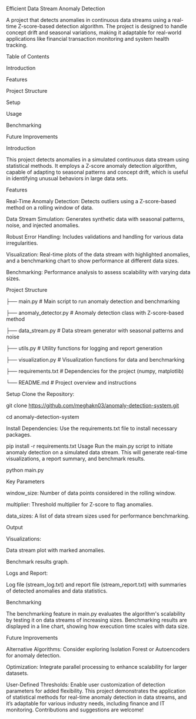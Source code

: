Efficient Data Stream Anomaly Detection

A project that detects anomalies in continuous data streams using a real-time Z-score-based detection algorithm. The project is designed to handle concept drift and seasonal variations, making it adaptable for real-world applications like financial transaction monitoring and system health tracking.

Table of Contents

Introduction

Features

Project Structure

Setup

Usage

Benchmarking

Future Improvements

Introduction

This project detects anomalies in a simulated continuous data stream using statistical methods. It employs a Z-score anomaly detection algorithm, capable of adapting to seasonal patterns and concept drift, which is useful in identifying unusual behaviors in large data sets.

Features

Real-Time Anomaly Detection: Detects outliers using a Z-score-based method on a rolling window of data.

Data Stream Simulation: Generates synthetic data with seasonal patterns, noise, and injected anomalies.

Robust Error Handling: Includes validations and handling for various data irregularities.

Visualization: Real-time plots of the data stream with highlighted anomalies, and a benchmarking chart to show performance at different data sizes.

Benchmarking: Performance analysis to assess scalability with varying data sizes.

Project Structure

├── main.py               # Main script to run anomaly detection and benchmarking

├── anomaly_detector.py   # Anomaly detection class with Z-score-based method

├── data_stream.py        # Data stream generator with seasonal patterns and noise

├── utils.py              # Utility functions for logging and report generation

├── visualization.py      # Visualization functions for data and benchmarking

├── requirements.txt      # Dependencies for the project (numpy, matplotlib)

└── README.md             # Project overview and instructions

Setup
Clone the Repository:

git clone https://github.com/meghakn03/anomaly-detection-system.git

cd anomaly-detection-system

Install Dependencies: Use the requirements.txt file to install necessary packages.


pip install -r requirements.txt
Usage
Run the main.py script to initiate anomaly detection on a simulated data stream. This will generate real-time visualizations, a report summary, and benchmark results.


python main.py

Key Parameters

window_size: Number of data points considered in the rolling window.

multiplier: Threshold multiplier for Z-score to flag anomalies.

data_sizes: A list of data stream sizes used for performance benchmarking.

Output

Visualizations:

Data stream plot with marked anomalies.

Benchmark results graph.

Logs and Report:

Log file (stream_log.txt) and report file (stream_report.txt) with summaries of detected anomalies and data statistics.

Benchmarking

The benchmarking feature in main.py evaluates the algorithm's scalability by testing it on data streams of increasing sizes. Benchmarking results are displayed in a line chart, showing how execution time scales with data size.

Future Improvements

Alternative Algorithms: Consider exploring Isolation Forest or Autoencoders for anomaly detection.

Optimization: Integrate parallel processing to enhance scalability for larger datasets.

User-Defined Thresholds: Enable user customization of detection parameters for added flexibility.
This project demonstrates the application of statistical methods for real-time anomaly detection in data streams, and it’s adaptable for various industry needs, including finance and IT monitoring. Contributions and suggestions are welcome!
